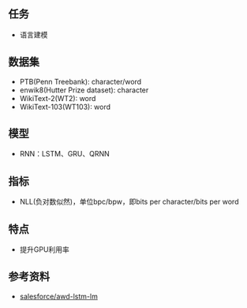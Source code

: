 ## 任务
- 语言建模

## 数据集
- PTB(Penn Treebank): character/word
- enwik8(Hutter Prize dataset): character
- WikiText-2(WT2): word
- WikiText-103(WT103): word

## 模型
- RNN：LSTM、GRU、QRNN

## 指标
- NLL(负对数似然)，单位bpc/bpw，即bits per character/bits per word

## 特点
- 提升GPU利用率

## 参考资料
- [salesforce/awd-lstm-lm](https://github.com/salesforce/awd-lstm-lm)